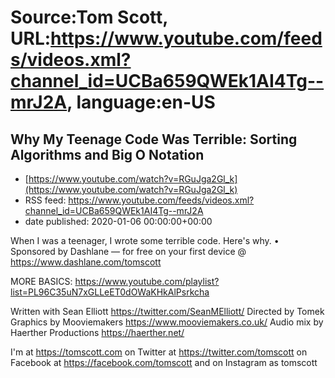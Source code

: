 # Source:Tom Scott, URL:https://www.youtube.com/feeds/videos.xml?channel_id=UCBa659QWEk1AI4Tg--mrJ2A, language:en-US

## Why My Teenage Code Was Terrible: Sorting Algorithms and Big O Notation
 - [https://www.youtube.com/watch?v=RGuJga2Gl_k](https://www.youtube.com/watch?v=RGuJga2Gl_k)
 - RSS feed: https://www.youtube.com/feeds/videos.xml?channel_id=UCBa659QWEk1AI4Tg--mrJ2A
 - date published: 2020-01-06 00:00:00+00:00

When I was a teenager, I wrote some terrible code. Here's why. • Sponsored by Dashlane — for free on your first device @  https://www.dashlane.com/tomscott

MORE BASICS: https://www.youtube.com/playlist?list=PL96C35uN7xGLLeET0dOWaKHkAlPsrkcha

Written with Sean Elliott https://twitter.com/SeanMElliott/
Directed by Tomek
Graphics by Mooviemakers https://www.mooviemakers.co.uk/
Audio mix by Haerther Productions https://haerther.net/

I'm at https://tomscott.com
on Twitter at https://twitter.com/tomscott
on Facebook at https://facebook.com/tomscott
and on Instagram as tomscott

